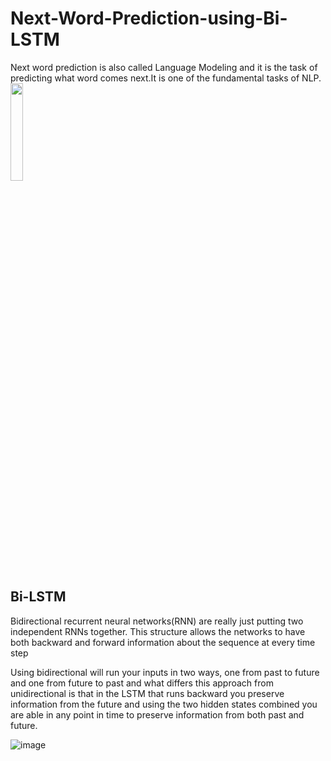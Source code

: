 # Next-Word-Prediction-using-Bi-LSTM

Next word prediction is also called Language Modeling and it is the task of predicting what word comes next.It is one of the fundamental tasks of NLP.<br/>
<img src="https://user-images.githubusercontent.com/109072424/210736956-86b0f4e4-48c7-4546-9c2c-b380288e84f7.png" width="20%" height="20%">

## Bi-LSTM
Bidirectional recurrent neural networks(RNN) are really just putting two independent RNNs together. This structure allows the networks to have both backward and forward information about the sequence at every time step

Using bidirectional will run your inputs in two ways, one from past to future and one from future to past and what differs this approach from unidirectional is that in the LSTM that runs backward you preserve information from the future and using the two hidden states combined you are able in any point in time to preserve information from both past and future.

![image](https://user-images.githubusercontent.com/109072424/216575497-c5e99dbd-7bc0-42e8-9b78-b26409ed5e15.png)

